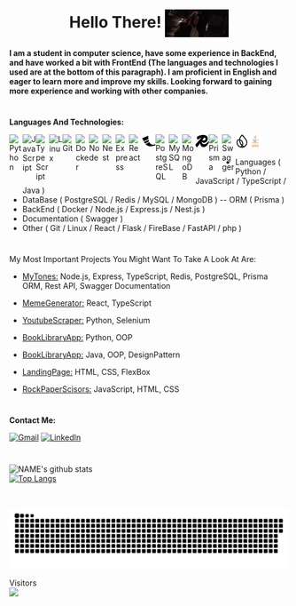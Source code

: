 <div align="center"> <h1> Hello There! <img align="center" src="assets/KenobiHelloThereCompressed.gif" height="50" >  </h1> </div>

#### I am a student in computer science, have some experience in BackEnd, and have worked a bit with FrontEnd (The languages and technologies I used are at the bottom of this paragraph). I am proficient in English and eager to learn more and improve my skills. Looking forward to gaining more experience and working with other companies.

#

**Languages And Technologies:**

<source media="(prefers-color-scheme: light)" srcset="https://raw.githubusercontent.com/simple-icons/simple-icons/develop/icons/python.svg"><img src="https://raw.githubusercontent.com/simple-icons/simple-icons/develop/icons/python.svg" alt="Python" align=left width=24></picture>

<source media="(prefers-color-scheme: light)" srcset="https://raw.githubusercontent.com/simple-icons/simple-icons/develop/icons/javascript.svg"><img src="https://raw.githubusercontent.com/simple-icons/simple-icons/develop/icons/javascript.svg" alt="JavaScript" align=left width=24></picture>

<source media="(prefers-color-scheme: light)" srcset="https://raw.githubusercontent.com/simple-icons/simple-icons/develop/icons/typescript.svg"><img src="https://raw.githubusercontent.com/simple-icons/simple-icons/develop/icons/typescript.svg" alt="TypeScript" align=left width=24></picture>

<source media="(prefers-color-scheme: light)" srcset="https://raw.githubusercontent.com/simple-icons/simple-icons/develop/icons/linux.svg"><img src="https://raw.githubusercontent.com/simple-icons/simple-icons/develop/icons/linux.svg" alt="Linux" align=left width=24></picture>

<source media="(prefers-color-scheme: light)" srcset="https://raw.githubusercontent.com/simple-icons/simple-icons/develop/icons/git.svg"><img src="https://raw.githubusercontent.com/simple-icons/simple-icons/develop/icons/git.svg" alt="Git" align=left width=24></picture>

<source media="(prefers-color-scheme: light)" srcset="https://raw.githubusercontent.com/simple-icons/simple-icons/develop/icons/docker.svg"><img src="https://raw.githubusercontent.com/simple-icons/simple-icons/develop/icons/docker.svg" alt="Docker" align=left width=24></picture>

<source media="(prefers-color-scheme: light)" srcset="https://raw.githubusercontent.com/simple-icons/simple-icons/develop/icons/nodedotjs.svg"><img src="https://raw.githubusercontent.com/simple-icons/simple-icons/develop/icons/nodedotjs.svg" alt="Node" align=left width=24></picture>

<source media="(prefers-color-scheme: light)" srcset="https://raw.githubusercontent.com/simple-icons/simple-icons/develop/icons/nestjs.svg"><img src="https://raw.githubusercontent.com/simple-icons/simple-icons/develop/icons/nestjs.svg" alt="Nest" align=left width=24></picture>

<source media="(prefers-color-scheme: light)" srcset="https://raw.githubusercontent.com/simple-icons/simple-icons/develop/icons/express.svg"><img src="https://raw.githubusercontent.com/simple-icons/simple-icons/develop/icons/express.svg" alt="Express" align=left width=24></picture>

<source media="(prefers-color-scheme: light)" srcset="https://raw.githubusercontent.com/simple-icons/simple-icons/develop/icons/react.svg"><img src="https://raw.githubusercontent.com/simple-icons/simple-icons/develop/icons/react.svg" alt="React" align=left width=24></picture>

<source media="(prefers-color-scheme: light)" srcset="https://raw.githubusercontent.com/simple-icons/simple-icons/develop/icons/flask.svg"><img src="https://raw.githubusercontent.com/simple-icons/simple-icons/develop/icons/flask.svg" alt="Flask" align=left width=24></picture>

<source media="(prefers-color-scheme: light)" srcset="https://raw.githubusercontent.com/simple-icons/simple-icons/develop/icons/postgresql.svg"><img src="https://raw.githubusercontent.com/simple-icons/simple-icons/develop/icons/postgresql.svg" alt="PostgreSQL" align=left width=24></picture>

<source media="(prefers-color-scheme: light)" srcset="https://raw.githubusercontent.com/simple-icons/simple-icons/develop/icons/mysql.svg"><img src="https://raw.githubusercontent.com/simple-icons/simple-icons/develop/icons/mysql.svg" alt="MySQL" align=left width=24></picture>

<source media="(prefers-color-scheme: light)" srcset="https://raw.githubusercontent.com/simple-icons/simple-icons/develop/icons/mongodb.svg"><img src="https://raw.githubusercontent.com/simple-icons/simple-icons/develop/icons/mongodb.svg" alt="MongoDB" align=left width=24></picture>

<source media="(prefers-color-scheme: light)" srcset="https://raw.githubusercontent.com/simple-icons/simple-icons/develop/icons/redis.svg"><img src="https://raw.githubusercontent.com/simple-icons/simple-icons/develop/icons/redis.svg" alt="Redis" align=left width=24></picture>

<source media="(prefers-color-scheme: light)" srcset="https://raw.githubusercontent.com/simple-icons/simple-icons/develop/icons/prisma.svg"><img src="https://raw.githubusercontent.com/simple-icons/simple-icons/develop/icons/prisma.svg" alt="Prisma" align=left width=24></picture>

<source media="(prefers-color-scheme: light)" srcset="https://raw.githubusercontent.com/simple-icons/simple-icons/develop/icons/swagger.svg"><img src="https://raw.githubusercontent.com/simple-icons/simple-icons/develop/icons/swagger.svg" alt="Swagger" align=left width=24></picture>

<source media="(prefers-color-scheme: light)" srcset="https://raw.githubusercontent.com/simple-icons/simple-icons/develop/icons/firebase.svg"><img src="https://raw.githubusercontent.com/simple-icons/simple-icons/develop/icons/firebase.svg" alt="Firebase" align=left width=24></picture>


<img height="24" src="https://raw.githubusercontent.com/github/explore/80688e429a7d4ef2fca1e82350fe8e3517d3494d/topics/java/java.png" alt="Java">

-   Languages ( Python / JavaScript / TypeScript / Java )
-   DataBase ( PostgreSQL / Redis / MySQL / MongoDB ) -- ORM ( Prisma )
-   BackEnd ( Docker / Node.js / Express.js / Nest.js )
-   Documentation ( Swagger )
-   Other ( Git / Linux / React / Flask / FireBase / FastAPI / php )

#

My Most Important Projects You Might Want To Take A Look At Are: 

- <a href="https://github.com/Ali-Nategh/mytones_proj">MyTones:</a>  Node.js, Express, TypeScript, Redis, PostgreSQL, Prisma ORM, Rest API, Swagger Documentation

- <a href="https://github.com/Ali-Nategh/react_practice_project_3">MemeGenerator:</a> React, TypeScript

- <a href="https://github.com/Ali-Nategh/python_youtube_scraper_selenium">YoutubeScraper:</a> Python, Selenium

- <a href="https://github.com/Ali-Nategh/python-oop-library-proj">BookLibraryApp:</a> Python, OOP

- <a href="https://github.com/Ali-Nategh/java_oop_library_proj">BookLibraryApp:</a> Java, OOP, DesignPattern

- <a href="https://github.com/Ali-Nategh/odin_landing_page">LandingPage:</a> HTML, CSS, FlexBox 

- <a href="https://github.com/Ali-Nategh/odin_landing_page">RockPaperScisors:</a> JavaScript, HTML, CSS 

#

**Contact Me:**

<a href="mailto:AliNategh005@gmail.com">![Gmail](https://img.shields.io/badge/Gmail-D14836?style=for-the-badge&logo=gmail&logoColor=white)</a>
<a href="https://www.linkedin.com/in/ali-nategh-45b175244">![LinkedIn](https://img.shields.io/badge/linkedin-%230077B5.svg?style=for-the-badge&logo=linkedin&logoColor=white)</a>

<!-- ![Instagram](https://img.shields.io/badge/Instagram-%23E4405F.svg?style=for-the-badge&logo=Instagram&logoColor=white) -->

#

<!-- 
<div style="display: flex;">
  <img alt="JavaScript" src="https://img.shields.io/badge/javascript%20-%23323330.svg?&style=for-the-badge&logo=javascript&logoColor=%23F7DF1E"/>
  <img alt="Python" src="https://img.shields.io/badge/python%20-%2314354C.svg?&style=for-the-badge&logo=python&logoColor=white"/>
  <img alt="Java" src="https://img.shields.io/badge/java-%23ED8B00.svg?&style=for-the-badge&logo=java&logoColor=white"/>
  <img alt="Git" src="https://img.shields.io/badge/git%20-%23F05033.svg?&style=for-the-badge&logo=git&logoColor=white"/>
  <img alt="Postgres" src ="https://img.shields.io/badge/postgres-%23316192.svg?&style=for-the-badge&logo=postgresql&logoColor=white"/>
</div>
 -->


![NAME's github stats](https://github-readme-stats.vercel.app/api?username=Ali-Nategh&show_icons=true&theme=gotham) <br>
[![Top Langs](https://github-readme-stats.vercel.app/api/top-langs/?username=Ali-Nategh&theme=gotham&layout=compact)](https://github.com/Ali-Nategh)

<br>


<a href=#><img src="assets/contributions.svg"></a>


<p align="left"> 
  Visitors<br>
  <img src="https://profile-counter.glitch.me/ali-nategh/count.svg" />
</p>


